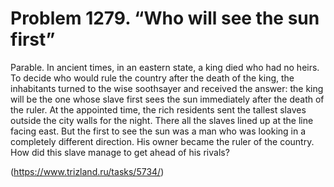 # Problem 1279. “Who will see the sun first”

Parable. In ancient times, in an eastern state, a king died who had no heirs. To decide who would rule the country after the death of the king, the inhabitants turned to the wise soothsayer and received the answer: the king will be the one whose slave first sees the sun immediately after the death of the ruler. At the appointed time, the rich residents sent the tallest slaves outside the city walls for the night. There all the slaves lined up at the line facing east. But the first to see the sun was a man who was looking in a completely different direction. His owner became the ruler of the country. How did this slave manage to get ahead of his rivals?

(https://www.trizland.ru/tasks/5734/)